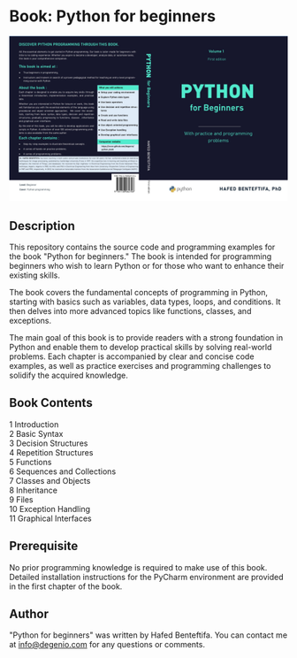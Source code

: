 # Book: Python for beginners

![Couverture du livre](cover/cover_livre_python.jpg)

## Description

This repository contains the source code and programming examples for the book "Python for beginners." The book is intended for programming beginners who wish to learn Python or for those who want to enhance their existing skills.

The book covers the fundamental concepts of programming in Python, starting with basics such as variables, data types, loops, and conditions. It then delves into more advanced topics like functions, classes, and exceptions.

The main goal of this book is to provide readers with a strong foundation in Python and enable them to develop practical skills by solving real-world problems. Each chapter is accompanied by clear and concise code examples, as well as practice exercises and programming challenges to solidify the acquired knowledge.

## Book Contents

1 Introduction\
2 Basic Syntax\
3 Decision Structures\
4 Repetition Structures\
5 Functions\
6 Sequences and Collections\
7 Classes and Objects\
8 Inheritance\
9 Files\
10 Exception Handling\
11 Graphical Interfaces  
 

## Prerequisite

No prior programming knowledge is required to make use of this book. Detailed installation instructions for the PyCharm environment are provided in the first chapter of the book.

## Author

"Python for beginners" was written by Hafed Benteftifa. You can contact me at info@degenio.com for any questions or comments.







